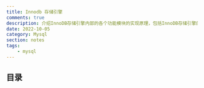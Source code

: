 ```yaml
---
title: Innodb 存储引擎
comments: true
description: 介绍InnoDB存储引擎内部的各个功能模块的实现原理，包括InnoDB存储引擎的体系结构、内存中的数据结构、基于InnoDB存储引擎的表和页的物理存储、索引与算法、文件、锁、事务、备份与恢复，以及InnoDB的性能调优等重要的知识
date: 2022-10-05
category: Mysql
section: notes
tags:
    - mysql
---
```


## 目录